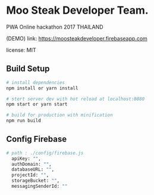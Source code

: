 # Moo Steak Developer Team.
PWA Online hackathon 2017 THAILAND

(DEMO) link: https://moosteakdeveloper.firebaseapp.com

license: MIT

## Build Setup

``` bash
# install dependencies
npm install or yarn install

# stert server dev with hot reload at localhost:8080
npm start or yarn start

# build for production with minification
npm run build

```

## Config Firebase

``` bash
# path : ./config/firebase.js
  apiKey: "",
  authDomain: "",
  databaseURL: "",
  projectId: "",
  storageBucket: "",
  messagingSenderId: ""
```
